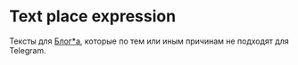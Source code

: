 # Text place expression

Тексты для [Блог*а](t.me/dereference_pointer_there), которые по тем или иным причинам не подходят для Telegram.
